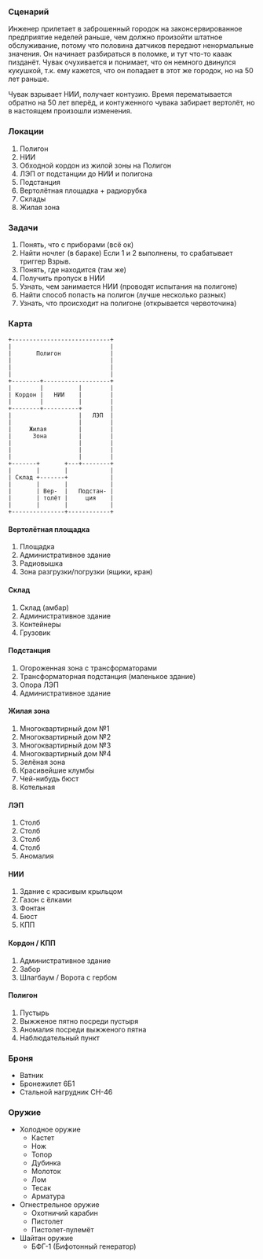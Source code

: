 ### Сценарий

Инженер прилетает в заброшенный городок на законсервированное предприятие
неделей раньше, чем должно произойти штатное обслуживание, потому что половина
датчиков передают ненормальные значения. Он начинает разбираться в поломке,
и тут что-то кааак пизданёт. Чувак очухивается и понимает, что он немного
двинулся кукушкой, т.к. ему кажется, что он попадает в этот же городок, но
на 50 лет раньше.

Чувак взрывает НИИ, получает контузию. Время перематывается обратно на 50 лет
вперёд, и контуженного чувака забирает вертолёт, но в настоящем произошли
изменения.

### Локации
1. Полигон
2. НИИ
3. Обходной кордон из жилой зоны на Полигон
4. ЛЭП от подстанции до НИИ и полигона
5. Подстанция
6. Вертолётная площадка + радиорубка
7. Склады
8. Жилая зона

### Задачи
1. Понять, что с приборами (всё ок)
2. Найти ночлег (в бараке)
Если 1 и 2 выполнены, то срабатывает триггер Взрыв.
3. Понять, где находится (там же)
4. Получить пропуск в НИИ
5. Узнать, чем занимается НИИ (проводят испытания на полигоне)
6. Найти способ попасть на полигон (лучше несколько разных)
7. Узнать, что происходит на полигоне (открывается червоточина)

### Карта
```
+----------------------------+
|                            |
|       Полигон              |
|                            |
|                            |
|                            |
+--------+-------------------+
|        |          |        |
| Кордон |   НИИ    |        |
|        |          |        |
+--------+----------+        |
|                   |   ЛЭП  |
|                   |        |
|     Жилая         |        |
|      Зона         |        |
|                   |        |
|                   |        |
|                   |        |
+-------+       +---+--------+
|       |       |            |
| Склад +-------+            |
|       |       |            |
|       | Вер-  |   Подстан- |
|       | толёт |     ция    |
|       |       |            |
+---------------+------------+
```

#### Вертолётная площадка
1. Площадка
2. Административное здание
3. Радиовышка
4. Зона разгрузки/погрузки (ящики, кран)

#### Склад
1. Склад (амбар)
2. Административное здание
3. Контейнеры
4. Грузовик

#### Подстанция
1. Огороженная зона с трансформаторами
2. Трансформаторная подстанция (маленькое здание)
3. Опора ЛЭП
4. Административное здание

#### Жилая зона
1. Многоквартирный дом №1
2. Многоквартирный дом №2
3. Многоквартирный дом №3
4. Многоквартирный дом №4
5. Зелёная зона
6. Красивейшие клумбы
7. Чей-нибудь бюст
8. Котельная

#### ЛЭП
1. Столб
2. Столб
3. Столб
4. Столб
5. Аномалия

#### НИИ
1. Здание с красивым крыльцом
2. Газон с ёлками
3. Фонтан
4. Бюст
5. КПП

#### Кордон / КПП
1. Административное здание
2. Забор
3. Шлагбаум / Ворота с гербом

#### Полигон
1. Пустырь
2. Выжженое пятно посреди пустыря
3. Аномалия посреди выжженого пятна
4. Наблюдательный пункт


### Броня
- Ватник
- Бронежилет 6Б1
- Стальной нагрудник СН-46

### Оружие
- Холодное оружие
  - Кастет
  - Нож
  - Топор
  - Дубинка
  - Молоток
  - Лом
  - Тесак
  - Арматура
- Огнестрельное оружие
  - Охотничий карабин
  - Пистолет
  - Пистолет-пулемёт
- Шайтан оружие
  - БФГ-1 (Бифотонный генератор)
